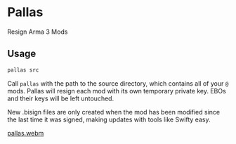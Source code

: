 # Pallas

Resign Arma 3 Mods

## Usage

```bash
pallas src
```

Call `pallas` with the path to the source directory, which contains all of your `@` mods. Pallas will resign each mod with its own temporary private key. EBOs and their keys will be left untouched.

New .bisign files are only created when the mod has been modified since the last time it was signed, making updates with tools like Swifty easy.

[pallas.webm](https://github.com/user-attachments/assets/6b071446-8ca3-45c4-8c99-ab33fe75b59b)
